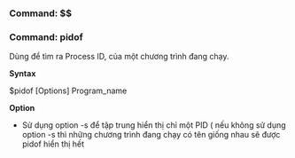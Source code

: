 ### Command: $$

### Command: pidof

Dùng để tìm ra Process ID, của một chương trình đang chạy.

**Syntax**

$pidof [Options] Program_name

**Option**

- Sử dụng option -s để tập trung hiển thị chỉ một PID ( nếu không sử dụng option -s thì những chương trình đang chạy có tên giống nhau sẽ được pidof hiển thị hết 


